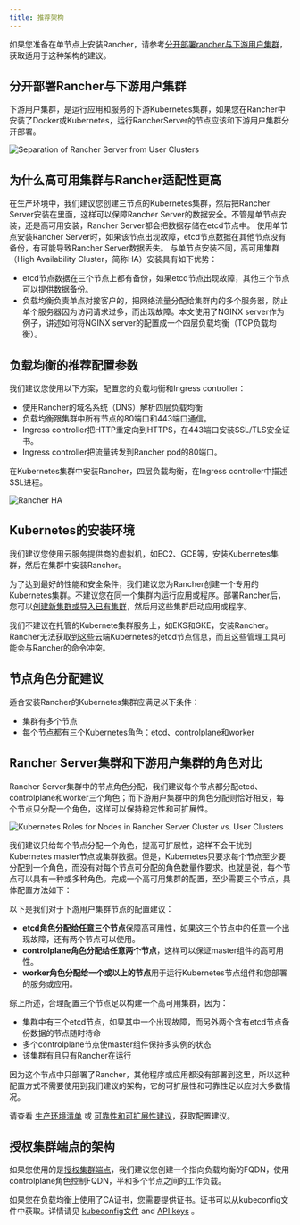 ```yaml
---
title: 推荐架构
---
```


如果您准备在单节点上安装Rancher，请参考[分开部署rancher与下游用户集群](#分开部署rancher与下游用户集群)，获取适用于这种架构的建议。

## 分开部署Rancher与下游用户集群

下游用户集群，是运行应用和服务的下游Kubernetes集群，如果您在Rancher中安装了Docker或Kubernetes，运行RancherServer的节点应该和下游用户集群分开部署。

![Separation of Rancher Server from User Clusters](/img/rancher/rancher-architecture-separation-of-rancher-server.svg)

## 为什么高可用集群与Rancher适配性更高

在生产环境中，我们建议您创建三节点的Kubernetes集群，然后把Rancher Server安装在里面，这样可以保障Rancher Server的数据安全。不管是单节点安装，还是高可用安装，Rancher Server都会把数据存储在etcd节点中。
使用单节点安装Rancher Server时，如果该节点出现故障，etcd节点数据在其他节点没有备份，有可能导致Rancher Server数据丢失。
与单节点安装不同，高可用集群（High Availability Cluster，简称HA）安装具有如下优势：

* etcd节点数据在三个节点上都有备份，如果etcd节点出现故障，其他三个节点可以提供数据备份。
* 负载均衡负责单点对接客户的，把网络流量分配给集群内的多个服务器，防止单个服务器因为访问请求过多，而出现故障。本文使用了NGINX server作为例子，讲述如何将NGINX server的配置成一个四层负载均衡（TCP负载均衡）。

## 负载均衡的推荐配置参数

我们建议您使用以下方案，配置您的负载均衡和Ingress controller：

* 使用Rancher的域名系统（DNS）解析四层负载均衡
* 负载均衡跟集群中所有节点的80端口和443端口通信。
* Ingress controller把HTTP重定向到HTTPS，在443端口安装SSL/TLS安全证书。
* Ingress controller把流量转发到Rancher pod的80端口。

<figcaption>在Kubernetes集群中安装Rancher，四层负载均衡，在Ingress controller中描述SSL进程。</figcaption>

![Rancher HA](/img/rancher/ha/rancher2ha.svg)

## Kubernetes的安装环境

我们建议您使用云服务提供商的虚拟机，如EC2、GCE等，安装Kubernetes集群，然后在集群中安装Rancher。

为了达到最好的性能和安全条件，我们建议您为Rancher创建一个专用的Kubernetes集群。不建议您在同一个集群内运行应用或程序。部署Rancher后，您可以[创建新集群或导入已有集群](/docs/cluster-provisioning/_index/#cluster-creation-in-rancher)，然后用这些集群启动应用或程序。

我们不建议在托管的Kubernete集群服务上，如EKS和GKE，安装Rancher。
Rancher无法获取到这些云端Kubernetes的etcd节点信息，而且这些管理工具可能会与Rancher的命令冲突。

## 节点角色分配建议

适合安装Rancher的Kubernetes集群应满足以下条件：

* 集群有多个节点
* 每个节点都有三个Kubernetes角色：etcd、controlplane和worker

## Rancher Server集群和下游用户集群的角色对比

Rancher Server集群中的节点角色分配，我们建议每个节点都分配etcd、controlplane和worker三个角色；而下游用户集群中的角色分配则恰好相反，每个节点只分配一个角色，这样可以保持稳定性和可扩展性。

![Kubernetes Roles for Nodes in Rancher Server Cluster vs. User Clusters](/img/rancher/rancher-architecture-node-roles.svg)

我们建议只给每个节点分配一个角色，提高可扩展性，这样不会干扰到Kubernetes master节点或集群数据。但是，Kubernetes只要求每个节点至少要分配到一个角色，而没有对每个节点可分配的角色数量作要求。也就是说，每个节点可以具有一种或多种角色。完成一个高可用集群的配置，至少需要三个节点，具体配置方法如下：

以下是我们对于下游用户集群节点的配置建议：

* **etcd角色分配给任意三个节点**保障高可用性，如果这三个节点中的任意一个出现故障，还有两个节点可以使用。
* **controlplane角色分配给任意两个节点**，这样可以保证master组件的高可用性。
* **worker角色分配给一个或以上的节点**用于运行Kubernetes节点组件和您部署的服务或应用。

综上所述，合理配置三个节点足以构建一个高可用集群，因为：

* 集群中有三个etcd节点，如果其中一个出现故障，而另外两个含有etcd节点备份数据的节点随时待命
* 多个controlplane节点使master组件保持多实例的状态
* 该集群有且只有Rancher在运行

因为这个节点中只部署了Rancher，其他程序或应用都没有部署到这里，所以这种配置方式不需要使用到我们建议的架构，它的可扩展性和可靠性足以应对大多数情况。

请查看 [生产环境清单](/docs/cluster-provisioning/production/_index) 或 [可靠性和可扩展性建议](/docs/best-practices/management/_index#tips-for-scaling-and-reliability)，获取配置建议。

## 授权集群端点的架构

如果您使用的是[授权集群端点](/docs/overview/architecture/_index#4-authorized-cluster-endpoint)，我们建议您创建一个指向负载均衡的FQDN，使用controlplane角色控制FQDN，平和多个节点之间的工作负载。

如果您在负载均衡上使用了CA证书，您需要提供证书。证书可以从kubeconfig文件中获取。详情请见 [kubeconfig文件](/docs/k8s-in-rancher/kubeconfig/_index) and [API keys](/docs/user-settings/api-keys/_index#creating-an-api-key) 。

